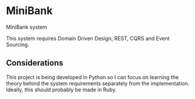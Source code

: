 # MiniBank
MiniBank system

This system requires Domain Driven Design, REST, CQRS and Event Sourcing.

## Considerations

This project is being developed in Python so I can focus on learning the theory behind the system requirements separately from the implementation. Ideally, this should probably be made in Ruby.
